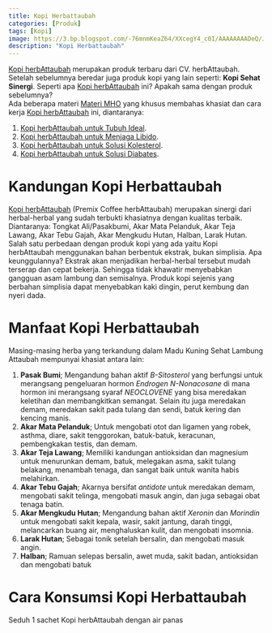```yaml
---
title: Kopi Herbattaubah
categories: [Produk]
tags: [Kopi]
image: https://3.bp.blogspot.com/-76mnmKeaZ64/XXcegY4_c0I/AAAAAAAADeQ/JFoMpVnCEqEKxyGduy025JaFct21qFHPwCKgBGAs/s1600/201909-produk-kopi-herbattaubah-blog.png
description: "Kopi Herbattaubah"
---
```


<div><a href="/posts/kopi-herbattaubah-mav" title="Kopi herbAttaubah">Kopi herbAttaubah</a> merupakan produk terbaru dari CV. herbAttaubah. Setelah sebelumnya beredar juga produk kopi yang lain seperti: <b>Kopi Sehat Sinergi</b>. Seperti apa <a href="/posts/kopi-herbattaubah-mav" title="Kopi herbAttaubah">Kopi herbAttaubah</a> ini? Apakah sama dengan produk sebelumnya?</div>

<div>Ada beberapa materi <a href="/categories/materi" title="Materi MHO">Materi MHO</a> yang khusus membahas khasiat dan cara kerja <a href="/posts/kopi-herbattaubah-mav" title="Kopi herbAttaubah">Kopi herbAttaubah</a> ini, diantaranya:</div>

<ol>
<li><a href="/posts/kopi-herbattaubah-untuk-tubuh-ideal" title="Kopi herbAttaubah untuk Badan Ideal">Kopi herbAttaubah untuk Tubuh Ideal</a>.</li>
<li><a href="/posts/kopi-herbattaubah-untuk-meningkatkan-libido" title="Kopi herbAttaubah untuk Menjaga Libido">Kopi herbAttaubah untuk Menjaga Libido</a>.</li>
<li><a href="/posts/kopi-herbattaubah-untuk-solusi-kolesterol" title="Kopi herbAttaubah untuk Kolesterol">Kopi herbAttaubah untuk Solusi Kolesterol</a>.</li>
<li><a href="/posts/kopi-herbattaubah-untuk-solusi-diabetes" title="Kopi herbAttaubah untuk Diabetes">Kopi herbAttaubah untuk Solusi Diabates</a>.</li></ol>

<h1>Kandungan Kopi Herbattaubah</h1>

<div><a href="/posts/kopi-herbattaubah-mav" title="Kopi herbAttaubah">Kopi herbAttaubah</a> (Premix Coffee herbAttaubah) merupakan sinergi dari herbal-herbal yang sudah terbukti khasiatnya dengan kualitas terbaik. Diantaranya: Tongkat Ali/Pasakbumi, Akar Mata Pelanduk, Akar Teja Lawang, Akar Tebu Gajah, Akar Mengkudu Hutan, Halban, Larak Hutan.</div>

<div>Salah satu perbedaan dengan produk kopi yang ada yaitu Kopi herbAttaubah menggunakan bahan berbentuk ekstrak, bukan simplisia. Apa keunggulannya? Ekstrak akan menjadikan herbal-herbal tersebut mudah terserap dan cepat bekerja. Sehingga tidak khawatir menyebabkan gangguan asam lambung dan semisalnya. Produk kopi sejenis yang berbahan simplisia dapat menyebabkan kaki dingin, perut kembung dan nyeri dada.</div>

<h1>Manfaat Kopi Herbattaubah</h1>

<div>Masing-masing herba yang terkandung dalam Madu Kuning Sehat Lambung Attaubah mempunyai khasiat antara lain:</div>

<ol><li><b>Pasak Bumi</b>; Mengandung bahan aktif <i>B-Sitosterol</i> yang berfungsi untuk merangsang pengeluaran hormon <i>Endrogen N-Nonacosane</i> di mana hormon ini merangsang syaraf <i>NEOCLOVENE</i> yang bisa meredakan keletihan dan membangkitkan semangat. Selain itu juga meredakan demam, meredakan sakit pada tulang dan sendi, batuk kering dan kencing manis.</li>
    <li><b>Akar Mata Pelanduk</b>; Untuk mengobati otot dan ligamen yang robek, asthma, diare, sakit tenggorokan, batuk-batuk, keracunan, pembengkakan testis, dan demam.</li>
    <li><b>Akar Teja Lawang</b>; Memiliki kandungan antioksidan dan magnesium untuk menurunkan demam, batuk, melegakan asma, sakit tulang belakang, menambah tenaga, dan sangat baik untuk wanita habis melahirkan.</li>
    <li><b>Akar Tebu Gajah</b>; Akarnya bersifat <i>antidote</i> untuk meredakan demam, mengobati sakit telinga, mengobati masuk angin, dan juga sebagai obat tenaga batin.</li>
    <li><b>Akar Mengkudu Hutan</b>; Mengandung bahan aktif <i>Xeronin</i> dan <i>Morindin</i> untuk mengobati sakit kepala, wasir, sakit jantung, darah tinggi, melancarkan buang air, menghaluskan kulit, dan mengobati insomnia.</li>
    <li><b>Larak Hutan</b>; Sebagai tonik setelah bersalin, dan mengobati masuk angin.</li>
    <li><b>Halban</b>; Ramuan selepas bersalin, awet muda, sakit badan, antioksidan dan mengobati batuk</li></ol>

<h1>Cara Konsumsi Kopi Herbattaubah</h1>

<div>Seduh 1 sachet Kopi herbAttaubah dengan air panas</div>